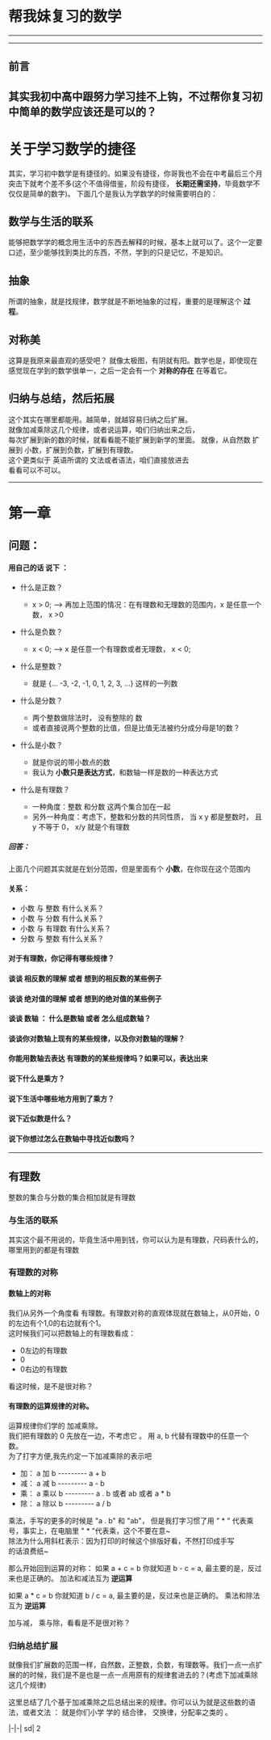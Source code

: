 # 帮我妹复习的数学
---
---
## 前言
其实我初中高中跟努力学习挂不上钩，不过帮你复习初中简单的数学应该还是可以的？  
---
# 关于学习数学的捷径
其实，学习初中数学是有捷径的。如果没有捷径，你哥我也不会在中考最后三个月突击下就考个差不多(这个不值得借鉴，阶段有捷径， **长期还需坚持**，毕竟数学不仅仅是简单的数字)。  下面几个是我认为学数学的时候需要明白的：


## 数学与生活的联系
能够把数学学的概念用生活中的东西去解释的时候，基本上就可以了。这个一定要口述，至少能够找到类比的东西，不然，学到的只是记忆，不是知识。

## 抽象
所谓的抽象，就是找规律，数学就是不断地抽象的过程，重要的是理解这个 **过程**。

## 对称美
这算是我原来最直观的感受吧？ 就像太极图，有阴就有阳。数学也是，即使现在  
感觉现在学到的数学很单一，之后一定会有一个 **对称的存在** 在等着它。  

## 归纳与总结，然后拓展
这个其实在哪里都能用。越简单，就越容易归纳之后扩展。  
就像加减乘除这几个规律，或者说运算，咱们归纳出来之后，  
每次扩展到新的数的时候，就看看能不能扩展到新学的里面。
就像，从自然数 扩展到 小数，扩展到负数，扩展到有理数。    
这个更类似于 英语所谓的 文法或者语法，咱们直接放进去  
看看可以不可以。

---

# 第一章
## 问题：
####  用自己的话 说下 ：
* 什么是正数？
  * x > 0;     -->  再加上范围的情况：在有理数和无理数的范围内，x 是任意一个数， x >0


* 什么是负数？
  * x < 0;     -->  x 是任意一个有理数或者无理数， x < 0;


* 什么是整数？
  * 就是 {... -3, -2, -1, 0, 1, 2, 3, ...} 这样的一列数


* 什么是分数？
  * 两个整数做除法时， 没有整除的 数
  * 或者直接说两个整数的比值，但是比值无法被约分成分母是1的数？

* 什么是小数？
  * 就是你说的带小数点的数
  * 我认为 **小数只是表达方式**，和数轴一样是数的一种表达方式

* 什么是有理数？
  * 一种角度：整数 和分数 这两个集合加在一起
  * 另外一种角度：考虑下，整数和分数的共同性质， 当 x y 都是整数时， 且 y 不等于 0， x/y 就是个有理数



##### 回答：
上面几个问题其实就是在划分范围，但是里面有个 **小数**，在你现在这个范围内  




#### 关系：
* 小数 与 整数 有什么关系？
* 小数 与 分数 有什么关系？
* 小数 与 有理数 有什么关系？
* 分数 与 整数 有什么关系？

#### 对于有理数，你记得有哪些规律？

#### 谈谈 相反数的理解 或者 想到的相反数的某些例子

#### 谈谈 绝对值的理解 或者 想到的绝对值的某些例子

#### 谈谈 数轴 ： 什么是数轴 或者 怎么组成数轴？

#### 谈谈你对数轴上现有的某些规律，以及你对数轴的理解？

#### 你能用数轴去表达 有理数的的某些规律吗？如果可以，表达出来

#### 说下什么是乘方？
#### 说下生活中哪些地方用到了乘方？
#### 说下近似数是什么？
#### 说下你想过怎么在数轴中寻找近似数吗？
---
## 有理数
整数的集合与分数的集合相加就是有理数
### 与生活的联系
其实这个最不用说的，毕竟生活中用到钱，你可以认为是有理数，尺码表什么的，哪里用到的都是有理数  

### 有理数的对称
#### 数轴上的对称
我们从另外一个角度看 有理数。有理数对称的直观体现就在数轴上，从0开始，0的左边有个1,0的右边就有个1。  
这时候我们可以把数轴上的有理数看成：
* 0左边的有理数
* 0
* 0右边的有理数  

看这时候，是不是很对称？

#### 有理数的运算规律的对称。
运算规律你们学的 加减乘除。  
我们把有理数的 0 先放在一边，不考虑它 。
用 a, b 代替有理数中的任意一个数。  
为了打字方便,我先约定一下加减乘除的表示吧
  * 加： a 加 b    ---------  a + b
  * 减： a 减 b    ---------  a - b
  * 乘： a 乘以 b  ---------  a . b 或者 ab 或者 a * b  
  * 除： a 除以 b  ---------  a / b  

乘法，手写的更多的时候是 "a . b" 和 "ab"， 但是我打字习惯了用 " * " 代表乘号，事实上，在电脑里 " * "代表乘，这个不要在意~  
除法为什么用斜杠表示：因为打印的时候这个排版好看，不然打印成手写   
的话浪费纸~  

那么开始回到运算的对称：
如果 a + c = b  你就知道   b - c = a, 最主要的是，反过来也是正确的。 加法和减法互为 **逆运算**

如果 a * c = b  你就知道   b / c = a, 最主要的是，反过来也是正确的。 乘法和除法互为 **逆运算**

加与减， 乘与除，看看是不是很对称？  

### 归纳总结扩展
就像我们扩展数的范围一样，自然数，正整数，负数，有理数等。我们一点一点扩展的的时候，我们是不是也是一点一点用原有的规律套进去的？(考虑下加减乘除这几个规律)   

这里总结了几个基于加减乘除之后总结出来的规律。你可以认为就是这些数的语法，或者文法  ： 就是你们小学 学的 结合律， 交换律，分配率之类的 。

|-|-|
sd| 2
